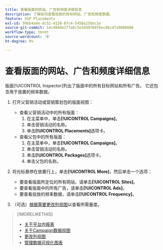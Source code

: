 ```yaml
---
title: 查看版面的网站、广告和频度详细信息
description: 了解如何查看投放的目标网站、广告和频度数据。
feature: DSP Placements
exl-id: 99bb4a4e-dc52-4130-87c4-5458e25bbc1e
source-git-commit: 14c484de177a6c5e3d4976076ecdbc4fa9086606
workflow-type: tm+mt
source-wordcount: '0'
ht-degree: 0%

---
```


# 查看版面的网站、广告和频度详细信息

版面[!UICONTROL Inspector]列出了版面中的所有目标网站和所有广告。 它还包含用于放置的频率数据。

1. 打开父营销活动或营销策划包的版面视图：

   * 查看父营销活动中的所有版面：
      1. 在主菜单中，单击&#x200B;**[!UICONTROL Campaigns]**。
      1. 单击营销活动的名称。
      1. 单击&#x200B;**[!UICONTROL Placements]**&#x200B;选项卡。
   * 查看父包中的所有版面：
      1. 在主菜单中，单击&#x200B;**[!UICONTROL Campaigns]**。
      1. 单击营销活动的名称。
      1. 单击&#x200B;**[!UICONTROL Packages]**&#x200B;选项卡。
      1. 单击父包的名称。


1. 将光标悬停在放置行上，单击&#x200B;**[!UICONTROL More]**，然后单击一个选项：
   * 要查看版面所定位的所有网站，请单击&#x200B;**[!UICONTROL Sites]**。
   * 要查看版面中的所有广告，请单击&#x200B;**[!UICONTROL Ads]**。
   * 要查看投放的频率数据，请单击&#x200B;**[!UICONTROL Frequency]**。

1. （可选）[根据需要更改列视图](column-view-change.md)以查看所需量度。

>[!MORELIKETHIS]
>
>* [关于平台内报表](campaign-reports-about.md)
>* [关于Campaign数据视图](campaign-data-views-about.md)
>* [更改列视图](column-view-change.md)
>* [管理数据可视化图表](campaign-data-visualization-manage.md)

